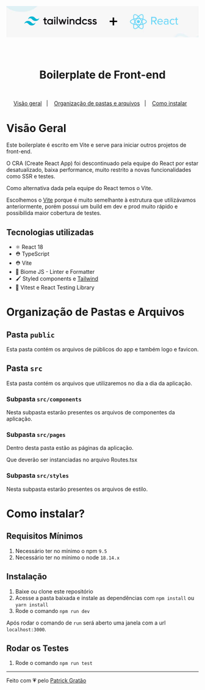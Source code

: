 <h1 align="center" >
    <br />
      <img alt="big brain" src=".github/bg.jpg" />
    <br /><br />
</h1>

<h1 align="center">
    Boilerplate de Front-end
</h1>
<br/>
<p align="center">
  <a href="#visão-geral">Visão geral</a>&nbsp;&nbsp;&nbsp;|&nbsp;&nbsp;&nbsp;
  <a href="#organização-de-pastas-e-arquivos">Organização de pastas e arquivos</a>&nbsp;&nbsp;&nbsp;|&nbsp;&nbsp;&nbsp;
  <a href="#como-instalar?">Como instalar</a>&nbsp;&nbsp;&nbsp;
</p>

# Visão Geral

Este boilerplate é escrito em Vite e serve para iniciar outros projetos de front-end.

O CRA (Create React App) foi descontinuado pela equipe do React por estar desatualizado, baixa performance, muito restrito a novas funcionalidades como SSR e testes. 

Como alternativa dada pela equipe do React temos o Vite.

Escolhemos o [Vite](https://vitejs.dev/) porque é muito semelhante à estrutura que utilizávamos anteriormente, porém possui um build em dev e prod muito rápido e possibilida maior cobertura de testes.

## Tecnologias utilizadas

- ⚛️ React 18
- ⛑ TypeScript
- ⛑ Vite
- 📏 Biome JS - Linter e Formatter
- 🖌 Styled components e [Tailwind](https://tailwindcss.com/)
- 🧪 Vitest e React Testing Library

# Organização de Pastas e Arquivos

## Pasta `public`

Esta pasta contém os arquivos de públicos do app e também logo e favicon.

## Pasta `src`

Esta pasta contém os arquivos que utilizaremos no dia a dia da aplicação.

### Subpasta `src/components`

Nesta subpasta estarão presentes os arquivos de componentes da aplicação.

### Subpasta `src/pages`

Dentro desta pasta estão as páginas da aplicação.

Que deverão ser instanciadas no arquivo Routes.tsx

### Subpasta `src/styles`

Nesta subpasta estarão presentes os arquivos de estilo.

# Como instalar?

## Requisitos Mínimos

1. Necessário ter no mínimo o npm `9.5`
2. Necessário ter no mínimo o node `18.14.x`

## Instalação

1.  Baixe ou clone este repositório
2.  Acesse a pasta baixada e instale as dependências com `npm install` ou `yarn install`
3.  Rode o comando `npm run dev`

Após rodar o comando de `run` será aberto uma janela com a url `localhost:3000`.

## Rodar os Testes

1.  Rode o comando `npm run test`

---

Feito com 💗 pelo [Patrick Gratão](https://www.linkedin.com/in/patrickgratao/)
